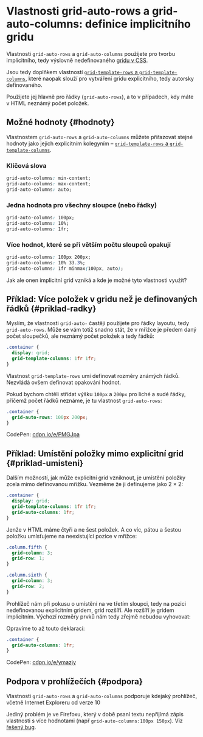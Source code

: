 # Vlastnosti grid-auto-rows a grid-auto-columns: definice implicitního gridu

Vlastnosti `grid-auto-rows` a `grid-auto-columns` použijete pro tvorbu implicitního, tedy výslovně nedefinovaného [gridu v CSS](css-grid.md).

Jsou tedy doplňkem vlastností [`grid-template-rows` a `grid-template-columns`](css-grid-template-rows-columns.md), které naopak slouží pro vytváření gridu explicitního, tedy autorsky definovaného.

Použijete jej hlavně pro řádky (`grid-auto-rows`), a to v případech, kdy máte v HTML neznámý počet položek. 

## Možné hodnoty {#hodnoty}

Vlastnostem `grid-auto-rows` a `grid-auto-columns` můžete přiřazovat stejné hodnoty jako jejich explicitním kolegyním – [`grid-template-rows` a `grid-template-columns`](css-grid-template-rows-columns.md).

### Klíčová slova

<!-- TODO:
- Dopracovat podle https://developer.mozilla.org/en-US/docs/Web/CSS/grid-auto-columns 
- Více ukázek, přidat všude, odkazy na klíčová slova atd. 
-->

```css
grid-auto-columns: min-content;
grid-auto-columns: max-content;
grid-auto-columns: auto;
```

### Jedna hodnota pro všechny sloupce (nebo řádky)

```css
grid-auto-columns: 100px;
grid-auto-columns: 10%;
grid-auto-columns: 1fr;
```

### Více hodnot, které se při větším počtu sloupců opakují

```css
grid-auto-columns: 100px 200px;
grid-auto-columns: 10% 33.3%;
grid-auto-columns: 1fr minmax(100px, auto);
```

Jak ale onen implicitní grid vzniká a kde je možné tyto vlastnosti využít?

## Příklad: Více položek v gridu než je definovaných řádků {#priklad-radky}

Myslím, že vlastnosti `grid-auto-` častěji použijete pro řádky layoutu, tedy `grid-auto-rows`. Může se vám totiž snadno stát, že v mřížce je předem daný počet sloupečků, ale neznámý počet položek a tedy řádků:

```css
.container {
  display: grid;
  grid-template-columns: 1fr 1fr;
}
```

Vlastnost `grid-template-rows` umí definovat rozměry známých řádků. Nezvládá ovšem definovat opakování hodnot.

Pokud bychom chtěli střídat výšku `100px` a `200px` pro liché a sudé řádky, přičemž počet řádků neznáme, je tu vlastnost `grid-auto-rows`:

```css
.container {
  grid-auto-rows: 100px 200px;
}  
```

CodePen: [cdpn.io/e/PMGJpa](https://codepen.io/machal/pen/PMGJpa?editors=1100)

## Příklad: Umístění položky mimo explicitní grid {#priklad-umisteni}

Dalším možností, jak může explicitní grid vzniknout, je umístění položky zcela mimo definovanou mřížku. Vezměme že ji definujeme jako 2 × 2:

```css
.container {
  display: grid;
  grid-template-columns: 1fr 1fr;
  grid-auto-columns: 1fr;
}
```

Jenže v HTML máme čtyři a ne šest položek. A co víc, pátou a šestou položku umísťujeme na neexistující pozice v mřížce:

```css
.column.fifth {
  grid-column: 3;
  grid-row: 1;
}

.column.sixth {
  grid-column: 3;
  grid-row: 2;
}
```

Prohlížeč nám při pokusu o umístění na ve třetím sloupci, tedy na pozici nedefinovanou explicitním gridem, grid rozšíří. Ale rozšíří je gridem implicitním. Výchozí rozměry prvků nám tedy zřejmě nebudou vyhovovat:

<!-- TODO obrázek bez grid-auto-columns -->

Opravíme to až touto deklarací:

```css
.container {
  grid-auto-columns: 1fr;
}
```

<!-- TODO obrázek s grid-auto-columns -->

CodePen: [cdpn.io/e/ymazjy](https://codepen.io/machal/pen/ymazjy?editors=1100)

## Podpora v prohlížečích {#podpora}

Vlastnosti `grid-auto-rows` a `grid-auto-columns` podporuje kdejaký prohlížeč, včetně Internet Exploreru od verze 10

Jediný problém je ve Firefoxu, který v době psaní textu nepřijímá zápis vlastnosti s více hodnotami (např `grid-auto-columns:100px 150px`). Viz [řešený bug](https://bugzilla.mozilla.org/show_bug.cgi?id=1339672).
